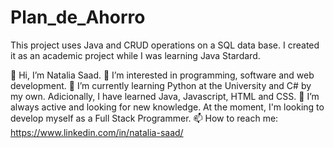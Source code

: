 # Plan_de_Ahorro
This project uses Java and CRUD operations on a SQL data base. I created it as an academic project while I was learning Java Stardard.

👋 Hi, I’m Natalia Saad. 
👀 I’m interested in programming, software and web development. 
🌱 I’m currently learning Python at the University and C# by my own. Adicionally, I have learned Java, Javascript, HTML and CSS. 
💞️ I’m always active and looking for new knowledge. At the moment, I'm looking to develop myself as a Full Stack Programmer. 
📫 How to reach me: https://www.linkedin.com/in/natalia-saad/

